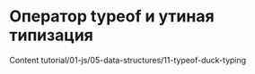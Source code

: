 # Оператор typeof и утиная типизация

Content tutorial/01-js/05-data-structures/11-typeof-duck-typing